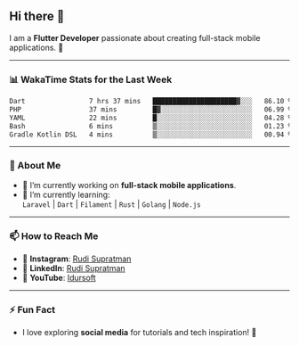 ## Hi there 👋

I am a **Flutter Developer** passionate about creating full-stack mobile applications. 🚀

---

### 📊 WakaTime Stats for the Last Week
<!--START_SECTION:waka-->

```txt
Dart                7 hrs 37 mins   █████████████████████▓░░░   86.10 %
PHP                 37 mins         █▓░░░░░░░░░░░░░░░░░░░░░░░   06.99 %
YAML                22 mins         █░░░░░░░░░░░░░░░░░░░░░░░░   04.28 %
Bash                6 mins          ▒░░░░░░░░░░░░░░░░░░░░░░░░   01.23 %
Gradle Kotlin DSL   4 mins          ▒░░░░░░░░░░░░░░░░░░░░░░░░   00.94 %
```

<!--END_SECTION:waka-->

---

### 🌱 About Me
- 🔭 I’m currently working on **full-stack mobile applications**.
- 🌱 I’m currently learning:  
  `Laravel` | `Dart` | `Filament` | `Rust` | `Golang` | `Node.js`

---

### 📫 How to Reach Me
- 💬 **Instagram**: [Rudi Supratman](https://www.instagram.com/rudisupratman97)  
- 💼 **LinkedIn**: [Rudi Supratman](https://www.linkedin.com/in/rudi-supratman-324233281)  
- 🎥 **YouTube**: [Idursoft](https://www.youtube.com/@adde5863)

---

### ⚡ Fun Fact
- I love exploring **social media** for tutorials and tech inspiration! 🎥
